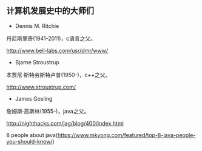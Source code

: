 ## 计算机发展史中的大师们
- Dennis M. Ritchie

丹尼斯里奇(1941-2011)，c语言之父。

http://www.bell-labs.com/usr/dmr/www/

- Bjarne Stroustrup

本贾尼·斯特劳斯特卢普(1950-)，c++之父。

http://www.stroustrup.com/

- James Gosling

詹姆斯·高斯林(1955-)，java之父。

http://nighthacks.com/jag/blog/400/index.html

8 people about java(https://www.mkyong.com/featured/top-8-java-people-you-should-know/)